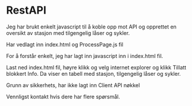 # RestAPI
Jeg har brukt enkelt javascript til å koble opp mot API og opprettet en oversikt av stasjon med tilgengelig låser og sykler.

Har vedlagt inn index.html og ProcessPage.js fil

For å forstår enkelt, jeg har lagt inn javascript inn i index.html fil.

Last ned index.html fil, høyre klikk og velg internet explorer og klikk Tillatt blokkert Info. Da viser en tabell med stasjon, tilgengelig låser og sykler.

Grunn av sikkerhets, har ikke lagt inn Client API nøkkel

Vennligst kontakt hvis dere har flere spørsmål.
